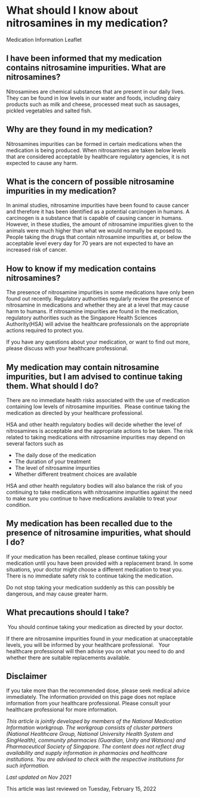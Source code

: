 # What should I know about nitrosamines in my medication?

Medication Information Leaflet

I have been informed that my medication contains nitrosamine impurities. What are nitrosamines?
-----------------------------------------------------------------------------------------------

Nitrosamines are chemical substances that are present in our daily lives. They can be found in low levels in our water and foods, including dairy products such as milk and cheese, processed meat such as sausages, pickled vegetables and salted fish.

Why are they found in my medication?
------------------------------------

Nitrosamines impurities can be formed in certain medications when the medication is being produced. When nitrosamines are taken below levels that are considered acceptable by healthcare regulatory agencies, it is not expected to cause any harm.

What is the concern of possible nitrosamine impurities in my medication?
------------------------------------------------------------------------

In animal studies, nitrosamine impurities have been found to cause cancer and therefore it has been identified as a potential carcinogen in humans. A carcinogen is a substance that is capable of causing cancer in humans. However, in these studies, the amount of nitrosamine impurities given to the animals were much higher than what we would normally be exposed to. People taking the drugs that contain nitrosamine impurities at, or below the acceptable level every day for 70 years are not expected to have an increased risk of cancer.

How to know if my medication contains nitrosamines?
---------------------------------------------------

The presence of nitrosamine impurities in some medications have only been found out recently. Regulatory authorities regularly review the presence of nitrosamine in medications and whether they are at a level that may cause harm to humans. If nitrosamine impurities are found in the medication, regulatory authorities such as the Singapore Health Sciences Authority(HSA) will advise the healthcare professionals on the appropriate actions required to protect you.

If you have any questions about your medication, or want to find out more, please discuss with your healthcare professional.

My medication may contain nitrosamine impurities, but I am advised to continue taking them. What should I do?
-------------------------------------------------------------------------------------------------------------

There are no immediate health risks associated with the use of medication containing low levels of nitrosamine impurities.  Please continue taking the medication as directed by your healthcare professional. 

HSA and other health regulatory bodies will decide whether the level of nitrosamines is acceptable and the appropriate actions to be taken. The risk related to taking medications with nitrosamine impurities may depend on several factors such as

* The daily dose of the medication
* The duration of your treatment
* The level of nitrosamine impurities
* Whether different treatment choices are available

HSA and other health regulatory bodies will also balance the risk of you continuing to take medications with nitrosamine impurities against the need to make sure you continue to have medications available to treat your condition.

My medication has been recalled due to the presence of nitrosamine impurities, what should I do?
------------------------------------------------------------------------------------------------

If your medication has been recalled, please continue taking your medication until you have been provided with a replacement brand. In some situations, your doctor might choose a different medication to treat you. There is no immediate safety risk to continue taking the medication. 

Do not stop taking your medication suddenly as this can possibly be dangerous, and may cause greater harm.

What precautions should I take?
-------------------------------

 You should continue taking your medication as directed by your doctor.

If there are nitrosamine impurities found in your medication at unacceptable levels, you will be informed by your healthcare professional.   Your healthcare professional will then advise you on what you need to do and whether there are suitable replacements available.

Disclaimer
----------

If you take more than the recommended dose, please seek medical advice immediately. The information provided on this page does not replace information from your healthcare professional. Please consult your healthcare professional for more information.

*This article is jointly developed by members of the National Medication Information workgroup. The workgroup consists of cluster partners (National Healthcare Group, National University Health System and SingHealth), community pharmacies (Guardian, Unity and Watsons) and Pharmaceutical Society of Singapore. The content does not reflect drug availability and supply information in pharmacies and healthcare institutions. You are advised to check with the respective institutions for such information.*

*Last updated on Nov 2021*

This article was last reviewed on
Tuesday, February 15, 2022